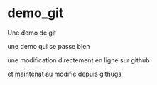 # demo_git
Une demo de git


une demo qui se passe bien 

une modification directement en ligne sur github 

et maintenat au modifie depuis githugs
